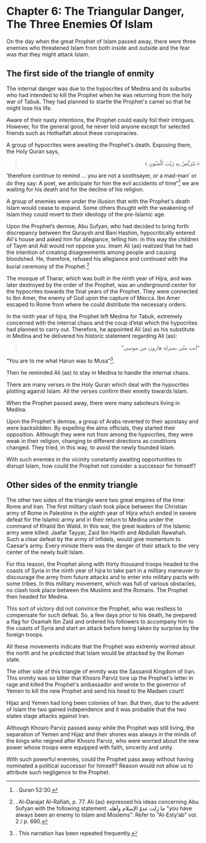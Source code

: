 Chapter 6: The Triangular Danger, The Three Enemies Of Islam
============================================================

On the day when the great Prophet of Islam passed away, there were three
enemies who threatened Islam from both inside and outside and the fear
was that they might attack Islam.

The first side of the triangle of enmity
----------------------------------------

The internal danger was due to the hypocrites of Medina and its suburbs
who had intended to kill the Prophet when he was returning from the holy
war of Tabuk. They had planned to startle the Prophet's camel so that he
might lose his life.

Aware of their nasty intentions, the Prophet could easily foil their
intrigues. However, for the general good, he never told anyone except
for selected friends such as Hothaifah about these conspiracies.

A group of hypocrites were awaiting the Prophet's death. Exposing them,
the Holy Quran says,

<blockquote dir="rtl">
  <p>
﴿.نَتَرَبَّصُ بِهِ رَيْبَ الْمَنُونِ ﴾
  </p>
</blockquote>

‘therefore continue to remind … you are not a soothsayer, or a mad-man’
or do they say: A poet, we anticipate for him the evil accidents of
time”[^1] we are waiting for his death and for the decline of his
religion.

A group of enemies were under the illusion that with the Prophet's death
Islam would cease to expand. Some others thought with the weakening of
Islam they could revert to their ideology of the pre-Islamic age.

Upon the Prophet’s demise, Abu Sufyan, who had decided to bring forth
discrepancy between the Quraysh and Bani Hashim, hypocritically entered
Ali's house and asked him for allegiance, telling him: in this way the
children of Taym and Adi would not oppose you. Imam Ali (as) realized
that he had the intention of creating disagreements among people and
causing bloodshed. He, therefore, refused his allegiance and continued
with the burial ceremony of the Prophet.[^2]

The mosque of Tharar, which was built in the ninth year of Hijra, and
was later destroyed by the order of the Prophet, was an underground
center for the hypocrites towards the final years of the Prophet. They
were connected to Ibn Amer, the enemy of God upon the capture of Mecca.
Ibn Amer escaped to Rome from where he could distribute the necessary
orders.

In the ninth year of hijra, the Prophet left Medina for Tabuk, extremely
concerned with the internal chaos and the coup d’etat which the
hypocrites had planned to carry out. Therefore, he appointed Ali (as) as
his substitute in Medina and he delivered his historic statement
regarding Ali (as):

<blockquote dir="rtl">
  <p>
“أنت منّي بمنزلة هارون من موسى”
  </p>
</blockquote>

“You are to me what Harun was to Musa”[^3].

Then he reminded Ali (as) to stay in Medina to handle the internal
chaos.

There are many verses in the Holy Quran which deal with the hypocrites
plotting against Islam. All the verses confirm their enmity towards
Islam.

When the Prophet passed away, there were many saboteurs living in
Medina.

Upon the Prophet's demise, a group of Arabs reverted to their apostasy
and were backslidden. By expelling the alms officials, they started
their opposition. Although they were not from among the hypocrites, they
were weak in their religion, changing to different directions as
conditions changed. They tried, in this way, to avoid the newly founded
Islam.

With such enemies in the vicinity constantly awaiting opportunities to
disrupt Islam, how could the Prophet not consider a successor for
himself?

Other sides of the enmity triangle
----------------------------------

The other two sides of the triangle were two great empires of the time:
Rome and Iran. The first military clash took place between the Christian
army of Rome in Palestine in the eighth year of Hijra which ended in
severe defeat for the Islamic army and in their return to Medina under
the command of Khalid Ibn Walid. In this war, the great leaders of the
Islamic army were killed: Jaafar Tayyar, Zaid Ibn Harith and Abdullah
Rawahah. Such a clear defeat by the army of infidels, would give
momentum to Caesar’s army. Every minute there was the danger of their
attack to the very center of the newly built Islam.

For this reason, the Prophet along with thirty thousand troops headed to
the coasts of Syria in the ninth year of hijra to take part in a
military maneuver to discourage the army from future attacks and to
enter into military pacts with some tribes. In this military movement,
which was full of various obstacles, no clash took place between the
Muslims and the Romans. The Prophet then headed for Medina.

This sort of victory did not convince the Prophet, who was restless to
compensate for such defeat. So, a few days prior to his death, he
prepared a flag for Osamah Ibn Zaid and ordered his followers to
accompany him to the coasts of Syria and start an attack before being
taken by surprise by the foreign troops.

All these movements indicate that the Prophet was extremly worried about
the north and he predicted that Islam would be attacked by the Roman
state.

The other side of this triangle of enmity was the Sassanid Kingdom of
Iran. This enmity was so bitter that Khosro Parviz tore up the Prophet's
letter in rage and killed the Prophet's ambassador and wrote to the
governor of Yemen to kill the new Prophet and send his head to the
Madaen court!

Hijaz and Yemen had long been colonies of Iran. But then, due to the
advent of Islam the two gained independence and it was probable that the
two states stage attacks against Iran.

Although Khosro Parviz passed away while the Prophet was still living,
the separation of Yemen and Hijaz and their shores was always in the
minds of the kings who reigned after Khosro Parviz, who were worried
about the new power whose troops were equipped with faith, sincerity and
unity.

With such powerful enemies, could the Prophet pass away without having
nominated a political successor for himself? Reason would not allow us
to attribute such negligence to the Prophet.

[^1]: . Quran 52:30.

[^2]: . Al–Darajat Al–Rafiah, p. 77. Ali (as) expressed his ideas
concerning Abu Sufyan with the following statement. ما زلت عدوّ الإسلام
وأهله "you have always been an enemy to Islam and Moslems". Refer to
"Al-Esty’ab" vol. 2 / p. 690.

[^3]: . This narration has been repeated frequently.


